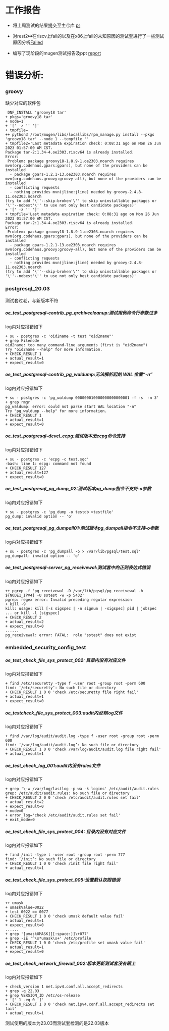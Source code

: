 # 工作报告

- 将上周测试的结果提交至主仓库 [pr](https://github.com/KotorinMinami/res_list/pull/11)

- 对rest2中在riscv上fail的以及在x86上fail的未知原因的测试套进行了一些测试原因分析[Failed](https://github.com/Pagerd/PLCT/blob/main/TestReport/Rest2/failed.md)

- 编写了现阶段的mugen测试报告及ppt [report](https://github.com/Pagerd/PLCT/blob/main/GroupReport/2303Mugen.md)

  

# 错误分析:

### groovy

缺少对应的软件包

```
 DNF_INSTALL 'groovy18 tar'
+ pkgs='groovy18 tar'
+ node=1
+ '[' -z '' ']'
+ tmpfile=
++ python3 /root/mugen/libs/locallibs/rpm_manage.py install --pkgs 'groovy18 tar' --node 1 --tempfile ''
+ tmpfile2='Last metadata expiration check: 0:08:31 ago on Mon 26 Jun 2023 01:57:00 AM CST.
Package tar-2:1.34-4.oe2303.riscv64 is already installed.
Error: 
 Problem: package groovy18-1.8.9-1.oe2303.noarch requires mvn(org.codehaus.gpars:gpars), but none of the providers can be installed
  - package gpars-1.2.1-13.oe2303.noarch requires mvn(org.codehaus.groovy:groovy-all), but none of the providers can be installed
  - conflicting requests
  - nothing provides mvn(jline:jline) needed by groovy-2.4.8-11.oe2303.noarch
(try to add '\''--skip-broken'\'' to skip uninstallable packages or '\''--nobest'\'' to use not only best candidate packages)'
+ '[' -z '' ']'
+ tmpfile='Last metadata expiration check: 0:08:31 ago on Mon 26 Jun 2023 01:57:00 AM CST.
Package tar-2:1.34-4.oe2303.riscv64 is already installed.
Error: 
 Problem: package groovy18-1.8.9-1.oe2303.noarch requires mvn(org.codehaus.gpars:gpars), but none of the providers can be installed
  - package gpars-1.2.1-13.oe2303.noarch requires mvn(org.codehaus.groovy:groovy-all), but none of the providers can be installed
  - conflicting requests
  - nothing provides mvn(jline:jline) needed by groovy-2.4.8-11.oe2303.noarch
(try to add '\''--skip-broken'\'' to skip uninstallable packages or '\''--nobest'\'' to use not only best candidate packages)'
```



### postgresql_20.03

测试套过老，与新版本不符

##### oe_test_postgresql-contrib_pg_qrchivecleanup:测试用例命令行参数过多

log内对应报错如下

```
+ su - postgres -c 'oid2name -t test "oid2name"'
+ grep Filenode
oid2name: too many command-line arguments (first is "oid2name")
Try "oid2name --help" for more information.
+ CHECK_RESULT 1
+ actual_result=1
+ expect_result=0
```

##### oe_test_postgresql-contrib_pg_waldump:无法解析起始 WAL 位置“-n”

log内对应报错如下

```
+ su - postgres -c 'pg_waldump 000000010000000000000001 -f -s  -n 3'
+ grep rmgr
pg_waldump: error: could not parse start WAL location "-n"
Try "pg_waldump --help" for more information.
+ CHECK_RESULT 1
+ actual_result=1
+ expect_result=0
```

##### oe_test_postgresql-devel_ecpg:测试版本无ecpg命令支持

log内对应报错如下

```
+ su - postgres -c 'ecpg -c test.sqc'
-bash: line 1: ecpg: command not found
+ CHECK_RESULT 127
+ actual_result=127
+ expect_result=0
```

##### oe_test_postgresql_pg_dump_02:测试版本pg_dump指令不支持-o参数

log内对应报错如下

```
+ su - postgres -c 'pg_dump -o testdb >testfile'
pg_dump: invalid option -- 'o'
```

##### oe_test_postgresql_pg_dumpall01:测试版本pg_dumpall指令不支持-o参数

log内对应报错如下

```
+ su - postgres -c 'pg_dumpall -o > /var/lib/pgsql/test.sql'
pg_dumpall: invalid option -- 'o'
```

##### oe_test_postgresql-server_pg_receivewal:测试套中的正则表达式错误

log内对应报错如下

```
++ pgrep -f 'pg_receivewal -D /var/lib/pgsql/pg_receivewal -h ${NODE1_IPV4} -U sstest -w -p 5432'
pgrep: regex error: Invalid preceding regular expression
+ kill -9
kill: usage: kill [-s sigspec | -n signum | -sigspec] pid | jobspec ... or kill -l [sigspec]
+ CHECK_RESULT 2
+ actual_result=2
+ expect_result=0
......
pg_receivewal: error: FATAL:  role "sstest" does not exist
```



### embedded_security_config_test

##### oe_test_check_file_sys_protect_002: 目录内没有对应文件

log内对应报错如下

```
+ find /etc/securetty -type f -user root -group root -perm 600
find: ‘/etc/securetty’: No such file or directory
+ CHECK_RESULT 1 0 0 'check /etc/securetty file right fail'
+ actual_result=1
+ expect_result=0
```



##### oe_testcheck_file_sys_protect_003:audit内没有log文件

log内对应报错如下

```
+ find /var/log/audit/audit.log -type f -user root -group root -perm 600
find: ‘/var/log/audit/audit.log’: No such file or directory
+ CHECK_RESULT 1 0 0 'check /var/log/audit/audit.log file right fail'
+ actual_result=1
```

##### oe_test_check_log_001:audit内没有rules文件

log内对应报错如下

```
+ grep '\-w /var/log/lastlog -p wa -k logins' /etc/audit/audit.rules
grep: /etc/audit/audit.rules: No such file or directory
+ CHECK_RESULT 2 0 0 'check /etc/audit/audit.rules set fail'
+ actual_result=2
+ expect_result=0
+ mode=0
+ error_log='check /etc/audit/audit.rules set fail'
+ exit_mode=0
```

##### oe_test_check_file_sys_protect_004: 目录内没有对应文件

log内对应报错如下

```
+ find /init -type l -user root -group root -perm 777
find: ‘/init’: No such file or directory
+ CHECK_RESULT 1 0 0 'check /init file right fail'
+ actual_result=1
```



##### oe_test_check_file_sys_protect_005:设置默认权限错误

log内对应报错如下

```
++ umask
+ umaskValue=0022
+ test 0022 == 0077
+ CHECK_RESULT 1 0 0 'check umask default value fail'
+ actual_result=1
+ expect_result=0
......
+ grep '[umaskUMASK][[:space:]]\+077'
+ grep -iE '^\s*umask\s+' /etc/profile
+ CHECK_RESULT 1 0 0 'check /etc/profile set umask value fail'
+ actual_result=1
+ expect_result=0
```



##### oe_test_check_network_firewall_002:版本更新测试套没有跟上

log内对应报错如下

```
+ check_version 1 net.ipv4.conf.all.accept_redirects
+ grep -q 22.03
+ grep VERSION_ID /etc/os-release
+ '[' 1 -eq 0 ']'
+ CHECK_RESULT 1 0 0 'check net.ipv4.conf.all.accept_redirects set fail'
+ actual_result=1
```

测试使用的版本为23.03而测试套检测的是22.03版本